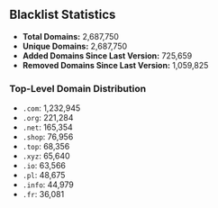 ## Blacklist Statistics

- **Total Domains:** 2,687,750
- **Unique Domains:** 2,687,750
- **Added Domains Since Last Version:** 725,659
- **Removed Domains Since Last Version:** 1,059,825

### Top-Level Domain Distribution

-  `.com`: 1,232,945
-  `.org`: 221,284
-  `.net`: 165,354
-  `.shop`: 76,956
-  `.top`: 68,356
-  `.xyz`: 65,640
-  `.io`: 63,566
-  `.pl`: 48,675
-  `.info`: 44,979
-  `.fr`: 36,081
